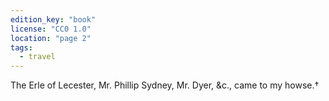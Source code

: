 ```yaml
---
edition_key: "book"
license: "CC0 1.0"
location: "page 2"
tags:
  - travel
---
```

The Erle of Lecester, Mr. Phillip Sydney, Mr.
Dyer, &c., came to my howse.†
